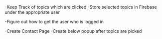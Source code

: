 -Keep Track of topics which are clicked
-Store selected topics in Firebase under the appropriate user

-Figure out how to get the user who is logged in


-Create Contact Page
-Create below popup after topics are picked